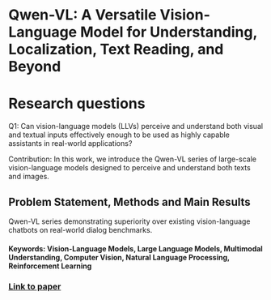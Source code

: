 # Qwen-VL: A Versatile Vision-Language Model for Understanding, Localization, Text Reading, and Beyond

# Research questions
Q1: Can vision-language models (LLVs) perceive and understand both visual and textual inputs effectively enough to be used as highly capable assistants in real-world applications?

Contribution: In this work, we introduce the Qwen-VL series of large-scale vision-language models designed to perceive and understand both texts and images.

## Problem Statement, Methods and Main Results
 Qwen-VL series demonstrating superiority over existing vision-language chatbots on real-world dialog benchmarks.

#### Keywords: Vision-Language Models, Large Language Models, Multimodal Understanding, Computer Vision, Natural Language Processing, Reinforcement Learning


### [Link to paper](https://arxiv.org/abs/2308.12966v3)
